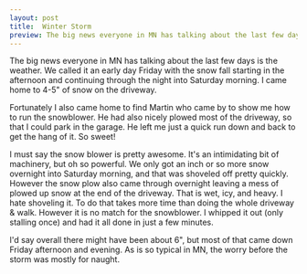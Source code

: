```yaml
---
layout: post
title:  Winter Storm 
preview: The big news everyone in MN has talking about the last few days is the weather. We called it an early day Friday with the snow fall starting around noon and continuing through the night. 
---
```


The big news everyone in MN has talking about the last few days is the weather. We called it an early day Friday with the snow fall starting in the afternoon and continuing through the night into Saturday morning. I came home to 4-5" of snow on the driveway. 

Fortunately I also came home to find Martin who came by to show me how to run the snowblower. He had also nicely plowed most of the driveway, so that I could park in the garage. He left me just a quick run down and back to get the hang of it. So sweet! 

I must say the snow blower is pretty awesome. It's an intimidating bit of machinery, but oh so powerful. We only got an inch or so more snow overnight into Saturday morning, and that was shoveled off pretty quickly. However the snow plow also came through overnight leaving a mess of plowed up snow at the end of the driveway. That is wet, icy, and heavy. I hate shoveling it. To do that takes more time than doing the whole driveway & walk. However it is no match for the snowblower. I whipped it out (only stalling once) and had it all done in just a few minutes.

I'd say overall there might have been about 6", but most of that came down Friday afternoon and evening. As is so typical in MN, the worry before the storm was mostly for naught.